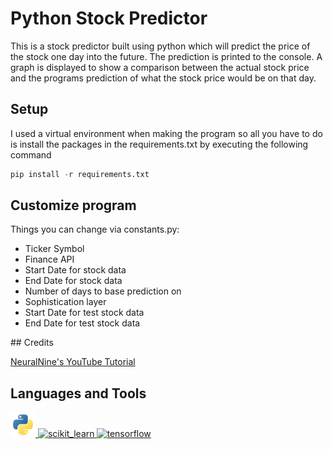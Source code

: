 # Python Stock Predictor

This is a stock predictor built using python which will predict the price of the stock one day into the future. The prediction is printed to the console. A graph is displayed to show a comparison between the actual stock price and the programs prediction of what the stock price would be on that day.

## Setup

I used a virtual environment when making the program so all you have to do is install the packages in the requirements.txt by executing the following command

```python
pip install -r requirements.txt
```

## Customize program

Things you can change via constants.py:
<ul>
<li>Ticker Symbol
<li>Finance API
<li>Start Date for stock data
<li>End Date for stock data
<li>Number of days to base prediction on
<li>Sophistication layer
<li>Start Date for test stock data
<li>End Date for test stock data
</ul>
## Credits

[NeuralNine's YouTube Tutorial](https://www.youtube.com/watch?v=PuZY9q-aKLw)

## Languages and Tools
<p align="left"> <a href="https://www.python.org" target="_blank"> <img src="https://raw.githubusercontent.com/devicons/devicon/master/icons/python/python-original.svg" alt="python" width="40" height="40"/> </a> <a href="https://scikit-learn.org/" target="_blank"> <img src="https://upload.wikimedia.org/wikipedia/commons/0/05/Scikit_learn_logo_small.svg" alt="scikit_learn" width="40" height="40"/> </a> <a href="https://www.tensorflow.org" target="_blank"> <img src="https://www.vectorlogo.zone/logos/tensorflow/tensorflow-icon.svg" alt="tensorflow" width="40" height="40"/> </a> </p>
